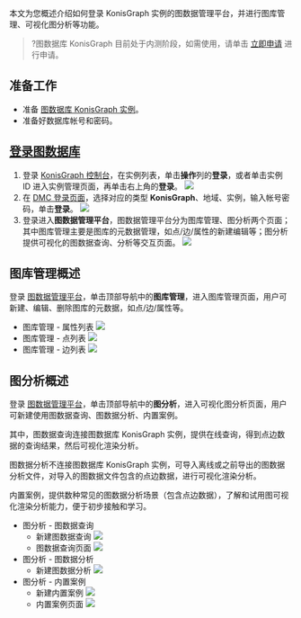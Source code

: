 本文为您概述介绍如何登录 KonisGraph 实例的图数据管理平台，并进行图库管理、可视化图分析等功能。
>?图数据库 KonisGraph 目前处于内测阶段，如需使用，请单击 [立即申请](https://cloud.tencent.com/apply/p/gp71tpampis) 进行申请。


## 准备工作
- 准备 [图数据库 KonisGraph 实例](https://cloud.tencent.com/document/product/1366/61172)。
- 准备好数据库帐号和密码。

## [登录图数据库](id:dltsjk)
1. 登录 [KonisGraph 控制台](https://console.cloud.tencent.com/konisgraph)，在实例列表，单击**操作**列的**登录**，或者单击实例 ID 进入实例管理页面，再单击右上角的**登录**。
![](https://main.qcloudimg.com/raw/5d03cb4c92df00e5541164d9e8f71341.png)
2. 在 [DMC 登录页面](https://dms.cloud.tencent.com/#/login)，选择对应的类型 **KonisGraph**、地域、实例，输入帐号密码，单击**登录**。
![](https://main.qcloudimg.com/raw/9467b37f120ee5abebb9c1f8be9778c2.png)
3. 登录进入**图数据管理平台**，图数据管理平台分为图库管理、图分析两个页面；其中图库管理主要是图库的元数据管理，如点/边/属性的新建编辑等；图分析提供可视化的图数据查询、分析等交互页面。
![](https://main.qcloudimg.com/raw/42eb0744a01d81fd58c5f8d5f2d06408.png)


## 图库管理概述
登录 [图数据管理平台](#dltsjk)，单击顶部导航中的**图库管理**，进入图库管理页面，用户可新建、编辑、删除图库的元数据，如点/边/属性等。
 - 图库管理 - 属性列表
![](https://main.qcloudimg.com/raw/b078d3f63b65e15ffb224177d2e406e2.png)
 - 图库管理 - 点列表
![](https://main.qcloudimg.com/raw/6491f7b1b18c788e411471d47756be03.png)
 - 图库管理 - 边列表
![](https://main.qcloudimg.com/raw/e738c2dfa96663e093d377829fb3d8bf.png)

## 图分析概述
登录 [图数据管理平台](#dltsjk)，单击顶部导航中的**图分析**，进入可视化图分析页面，用户可新建使用图数据查询、图数据分析、内置案例。

其中，图数据查询连接图数据库 KonisGraph 实例，提供在线查询，得到点边数据的查询结果，然后可视化渲染分析。

图数据分析不连接图数据库 KonisGraph 实例，可导入离线或之前导出的图数据分析文件，对导入的图数据文件包含的点边数据，进行可视化渲染分析。

内置案例，提供数种常见的图数据分析场景（包含点边数据），了解和试用图可视化渲染分析能力，便于初步接触和学习。
- 图分析 - 图数据查询
	- 新建图数据查询
![](https://main.qcloudimg.com/raw/a5e0103fc8894b9f2a69cbab82c6fc83.png)
	- 图数据查询页面
![](https://main.qcloudimg.com/raw/22fe497db69658078a62613f49baebc5.png)
- 图分析 - 图数据分析
	- 新建图数据分析
![](https://main.qcloudimg.com/raw/0b867c73d8bf7442463eb9812e4dc797.png)
- 图分析 - 内置案例
	- 新建内置案例
![](https://main.qcloudimg.com/raw/8ea1858b71ea36d17577ec897778bc79.png)
	- 内置案例页面
![](https://main.qcloudimg.com/raw/5492de46e35e8314894cfd6293952c61.png)
